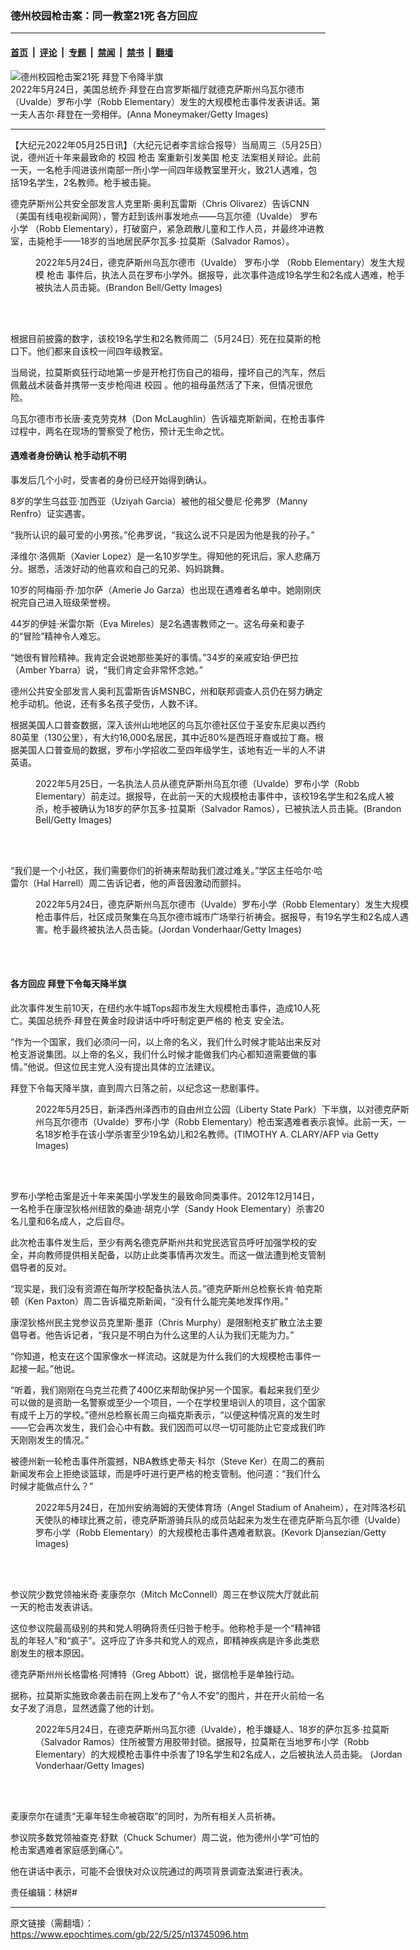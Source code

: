 ### 德州校园枪击案：同一教室21死 各方回应

---

#### [首页](../../../..?n13745096) &nbsp;|&nbsp; [评论](../../../../../epoch-comment?n13745096) &nbsp;|&nbsp; [专题](../../../../../epoch-special?n13745096) &nbsp;|&nbsp; [禁闻](../../../../../epoch-news?n13745096) &nbsp;|&nbsp; [禁书](../../../../../books?n13745096) &nbsp;|&nbsp; [翻墙](https://github.com/gfw-breaker/nogfw/blob/master/README.md?n13745096)


<div><img alt="德州校园枪击案21死 拜登下令降半旗" class="attachment-djy_600_400 size-djy_600_400 wp-post-image" src="https://i.epochtimes.com/assets/uploads/2022/05/id13745187-GettyImages-1399101808-600x400.jpg"/>
<div class="caption">
 2022年5月24日，美国总统乔‧拜登在白宫罗斯福厅就德克萨斯州乌瓦尔德市（Uvalde）罗布小学（Robb Elementary）发生的大规模枪击事件发表讲话。第一夫人吉尔‧拜登在一旁相伴。(Anna Moneymaker/Getty Images)
</div></div><hr/><div class="post_content" id="artbody" itemprop="articleBody">
 <!-- article content begin -->
 <p>
  【大纪元2022年05月25日讯】（大纪元记者李言综合报导）当局周三（5月25日）说，德州近十年来最致命的
  <ok href="https://www.epochtimes.com/gb/tag/%E6%A0%A1%E5%9B%AD.html">
   校园
  </ok>
  <ok href="https://www.epochtimes.com/gb/tag/%E6%9E%AA%E5%87%BB.html">
   枪击
  </ok>
  案重新引发美国
  <ok href="https://www.epochtimes.com/gb/tag/%E6%9E%AA%E6%94%AF.html">
   枪支
  </ok>
  法案相关辩论。此前一天，一名枪手闯进该州南部一所小学一间四年级教室里开火，致21人遇难，包括19名学生，2名教师。枪手被击毙。
 </p>
 <p>
  德克萨斯州公共安全部发言人克里斯‧奥利瓦雷斯（Chris Olivarez）告诉CNN（美国有线电视新闻网），警方赶到该州事发地点——乌瓦尔德（Uvalde）
  <ok href="https://www.epochtimes.com/gb/tag/%E7%BD%97%E5%B8%83%E5%B0%8F%E5%AD%A6.html">
   罗布小学
  </ok>
  （Robb Elementary），打破窗户，紧急疏散儿童和工作人员，并最终冲进教室，击毙枪手——18岁的当地居民萨尔瓦多‧拉莫斯（Salvador Ramos）。
 </p>
 <figure aria-describedby="caption-attachment-13745189" class="wp-caption aligncenter" id="attachment_13745189" style="width: 600px">
  <ok href="https://i.epochtimes.com/assets/uploads/2022/05/id13745189-GettyImages-1399109432.jpg" target="_blank">
   <img alt="" class="size-medium_vertical wp-image-13745189" src="https://i.epochtimes.com/assets/uploads/2022/05/id13745189-GettyImages-1399109432-600x400.jpg"/>
  </ok>
  <br/><figcaption class="wp-caption-text" id="caption-attachment-13745189">
   2022年5月24日，德克萨斯州乌瓦尔德市（Uvalde）
   <ok href="https://www.epochtimes.com/gb/tag/%E7%BD%97%E5%B8%83%E5%B0%8F%E5%AD%A6.html">
    罗布小学
   </ok>
   （Robb Elementary）发生大规模
   <ok href="https://www.epochtimes.com/gb/tag/%E6%9E%AA%E5%87%BB.html">
    枪击
   </ok>
   事件后，执法人员在罗布小学外。据报导，此次事件造成19名学生和2名成人遇难，枪手被执法人员击毙。(Brandon Bell/Getty Images)
  </figcaption><br/>
 </figure><br/>
 <p>
  根据目前披露的数字，该校19名学生和2名教师周二（5月24日）死在拉莫斯的枪口下。他们都来自该校一间四年级教室。
 </p>
 <p>
  当局说，拉莫斯疯狂行动地第一步是开枪打伤自己的祖母，撞坏自己的汽车，然后佩戴战术装备并携带一支步枪闯进
  <ok href="https://www.epochtimes.com/gb/tag/%E6%A0%A1%E5%9B%AD.html">
   校园
  </ok>
  。他的祖母虽然活了下来，但情况很危险。
 </p>
 <p>
  乌瓦尔德市市长唐‧麦克劳克林（Don McLaughlin）告诉福克斯新闻，在枪击事件过程中，两名在现场的警察受了枪伤，预计无生命之忧。
 </p>
 <h4>
  遇难者身份确认 枪手动机不明
 </h4>
 <p>
  事发后几个小时，受害者的身份已经开始得到确认。
 </p>
 <p>
  8岁的学生乌兹亚‧加西亚（Uziyah Garcia）被他的祖父曼尼‧伦弗罗（Manny Renfro）证实遇害。
 </p>
 <p>
  “我所认识的最可爱的小男孩。”伦弗罗说，“我这么说不只是因为他是我的孙子。”
 </p>
 <p>
  泽维尔‧洛佩斯（Xavier Lopez）是一名10岁学生。得知他的死讯后，家人悲痛万分。据悉，活泼好动的他喜欢和自己的兄弟、妈妈跳舞。
 </p>
 <p>
  10岁的阿梅丽‧乔‧加尔萨（Amerie Jo Garza）也出现在遇难者名单中。她刚刚庆祝完自己进入班级荣誉榜。
 </p>
 <p>
  44岁的伊娃‧米雷尔斯（Eva Mireles）是2名遇害教师之一。这名母亲和妻子的“冒险”精神令人难忘。
 </p>
 <p>
  “她很有冒险精神。我肯定会说她那些美好的事情。”34岁的亲戚安珀‧伊巴拉（Amber Ybarra）说，“我们肯定会非常怀念她。”
 </p>
 <p>
  德州公共安全部发言人奥利瓦雷斯告诉MSNBC，州和联邦调查人员仍在努力确定枪手动机。他说，还有多名孩子受伤，人数不详。
 </p>
 <p>
  根据美国人口普查数据，深入该州山地地区的乌瓦尔德社区位于圣安东尼奥以西约80英里（130公里），有大约16,000名居民，其中近80%是西班牙裔或拉丁裔。根据美国人口普查局的数据，罗布小学招收二至四年级学生，该地有近一半的人不讲英语。
 </p>
 <figure aria-describedby="caption-attachment-13745192" class="wp-caption aligncenter" id="attachment_13745192" style="width: 600px">
  <ok href="https://i.epochtimes.com/assets/uploads/2022/05/id13745192-GettyImages-1399190150.jpg" target="_blank">
   <img alt="" class="size-medium_vertical wp-image-13745192" src="https://i.epochtimes.com/assets/uploads/2022/05/id13745192-GettyImages-1399190150-600x400.jpg"/>
  </ok>
  <br/><figcaption class="wp-caption-text" id="caption-attachment-13745192">
   2022年5月25日，一名执法人员从德克萨斯州乌瓦尔德（Uvalde）罗布小学（Robb Elementary）前走过。据报导，在此前一天的大规模枪击事件中，该校19名学生和2名成人被杀，枪手被确认为18岁的萨尔瓦多‧拉莫斯（Salvador Ramos），已被执法人员击毙。(Brandon Bell/Getty Images)
  </figcaption><br/>
 </figure><br/>
 <p>
  “我们是一个小社区，我们需要你们的祈祷来帮助我们渡过难关。”学区主任哈尔‧哈雷尔（Hal Harrell）周二告诉记者，他的声音因激动而颤抖。
 </p>
 <figure aria-describedby="caption-attachment-13745186" class="wp-caption aligncenter" id="attachment_13745186" style="width: 600px">
  <ok href="https://i.epochtimes.com/assets/uploads/2022/05/id13745186-GettyImages-1240886563.jpg" target="_blank">
   <img alt="" class="size-medium_vertical wp-image-13745186" src="https://i.epochtimes.com/assets/uploads/2022/05/id13745186-GettyImages-1240886563-600x400.jpg"/>
  </ok>
  <br/><figcaption class="wp-caption-text" id="caption-attachment-13745186">
   2022年5月24日，德克萨斯州乌瓦尔德市（Uvalde）罗布小学（Robb Elementary）发生大规模枪击事件后，社区成员聚集在乌瓦尔德市城市广场举行祈祷会。据报导，有19名学生和2名成人遇害。枪手最终被执法人员击毙。(Jordan Vonderhaar/Getty Images)
  </figcaption><br/>
 </figure><br/>
 <h4>
  各方回应 拜登下令每天降半旗
 </h4>
 <p>
  此次事件发生前10天，在纽约水牛城Tops超市发生大规模枪击事件，造成10人死亡。美国总统乔‧拜登在黄金时段讲话中呼吁制定更严格的
  <ok href="https://www.epochtimes.com/gb/tag/%E6%9E%AA%E6%94%AF.html">
   枪支
  </ok>
  安全法。
 </p>
 <p>
  “作为一个国家，我们必须问一问，以上帝的名义，我们什么时候才能站出来反对枪支游说集团。以上帝的名义，我们什么时候才能做我们内心都知道需要做的事情。”他说。但这位民主党人没有提出具体的立法建议。
 </p>
 <p>
  拜登下令每天降半旗，直到周六日落之前，以纪念这一悲剧事件。
 </p>
 <figure aria-describedby="caption-attachment-13745191" class="wp-caption aligncenter" id="attachment_13745191" style="width: 600px">
  <ok href="https://i.epochtimes.com/assets/uploads/2022/05/id13745191-GettyImages-1240894607.jpg" target="_blank">
   <img alt="" class="size-medium_vertical wp-image-13745191" src="https://i.epochtimes.com/assets/uploads/2022/05/id13745191-GettyImages-1240894607-686x400.jpg"/>
  </ok>
  <br/><figcaption class="wp-caption-text" id="caption-attachment-13745191">
   2022年5月25日，新泽西州泽西市的自由州立公园（Liberty State Park）下半旗，以对德克萨斯州乌瓦尔德市（Uvalde）罗布小学（Robb Elementary）枪击案遇难者表示哀悼。此前一天，一名18岁枪手在该小学杀害至少19名幼儿和2名教师。(TIMOTHY A. CLARY/AFP via Getty Images)
  </figcaption><br/>
 </figure><br/>
 <p>
  罗布小学枪击案是近十年来美国小学发生的最致命同类事件。2012年12月14日，一名枪手在康涅狄格州纽敦的桑迪‧胡克小学（Sandy Hook Elementary）杀害20名儿童和6名成人，之后自尽。
 </p>
 <p>
  此次枪击事件发生后，至少有两名德克萨斯州共和党民选官员呼吁加强学校的安全，并向教师提供相关配备，以防止此类事情再次发生。而这一做法遭到枪支管制倡导者的反对。
 </p>
 <p>
  “现实是，我们没有资源在每所学校配备执法人员。”德克萨斯州总检察长肯‧帕克斯顿（Ken Paxton）周二告诉福克斯新闻，“没有什么能完美地发挥作用。”
 </p>
 <p>
  康涅狄格州民主党参议员克里斯‧墨菲（Chris Murphy）是限制枪支扩散立法主要倡导者。他告诉记者，“我只是不明白为什么这里的人认为我们无能为力。”
 </p>
 <p>
  “你知道，枪支在这个国家像水一样流动。这就是为什么我们的大规模枪击事件一起接一起。”他说。
 </p>
 <p>
  “听着，我们刚刚在乌克兰花费了400亿来帮助保护另一个国家。看起来我们至少可以做的是资助一名警察或至少一个项目，一个在学校里培训人的项目，这个国家有成千上万的学校。”德州总检察长周三向福克斯表示，“以便这种情况真的发生时——它会再次发生，我们会心中有数。我们因而可以尽一切可能防止它变成我们昨天刚刚发生的情况。”
 </p>
 <p>
  被德州新一轮枪击事件所震撼，NBA教练史蒂夫‧科尔（Steve Ker）在周二的赛前新闻发布会上拒绝谈篮球，而是呼吁进行更严格的枪支管制。他问道：“我们什么时候才能做点什么？”
 </p>
 <figure aria-describedby="caption-attachment-13745188" class="wp-caption aligncenter" id="attachment_13745188" style="width: 600px">
  <ok href="https://i.epochtimes.com/assets/uploads/2022/05/id13745188-GettyImages-1240886599.jpg" target="_blank">
   <img alt="" class="size-medium_vertical wp-image-13745188" src="https://i.epochtimes.com/assets/uploads/2022/05/id13745188-GettyImages-1240886599-613x400.jpg"/>
  </ok>
  <br/><figcaption class="wp-caption-text" id="caption-attachment-13745188">
   2022年5月24日，在加州安纳海姆的天使体育场（Angel Stadium of Anaheim），在对阵洛杉矶天使队的棒球比赛之前，德克萨斯游骑兵队的成员站起来为发生在德克萨斯乌瓦尔德（Uvalde）罗布小学（Robb Elementary）的大规模枪击事件遇难者默哀。(Kevork Djansezian/Getty Images)
  </figcaption><br/>
 </figure><br/>
 <p>
  参议院少数党领袖米奇‧麦康奈尔（Mitch McConnell）周三在参议院大厅就此前一天的枪击发表讲话。
 </p>
 <p>
  这位参议院最高级别的共和党人明确将责任归咎于枪手。他称枪手是一个“精神错乱的年轻人”和“疯子”。这呼应了许多共和党人的观点，即精神疾病是许多此类悲剧发生的根本原因。
 </p>
 <p>
  德克萨斯州州长格雷格‧阿博特（Greg Abbott）说，据信枪手是单独行动。
 </p>
 <p>
  据称，拉莫斯实施致命袭击前在网上发布了“令人不安”的图片，并在开火前给一名女子发了消息，显然透露了他的计划。
 </p>
 <figure aria-describedby="caption-attachment-13745190" class="wp-caption aligncenter" id="attachment_13745190" style="width: 600px">
  <ok href="https://i.epochtimes.com/assets/uploads/2022/05/id13745190-GettyImages-1240886517.jpg" target="_blank">
   <img alt="" class="size-medium_vertical wp-image-13745190" src="https://i.epochtimes.com/assets/uploads/2022/05/id13745190-GettyImages-1240886517-600x400.jpg"/>
  </ok>
  <br/><figcaption class="wp-caption-text" id="caption-attachment-13745190">
   2022年5月24日，在德克萨斯州乌瓦尔德（Uvalde），枪手嫌疑人、18岁的萨尔瓦多‧拉莫斯（Salvador Ramos）住所被警方用胶带封锁。据报导，拉莫斯在当地罗布小学（Robb Elementary）的大规模枪击事件中杀害了19名学生和2名成人，之后被执法人员击毙。 (Jordan Vonderhaar/Getty Images)
  </figcaption><br/>
 </figure><br/>
 <p>
  麦康奈尔在谴责“无辜年轻生命被窃取”的同时，为所有相关人员祈祷。
 </p>
 <p>
  参议院多数党领袖查克‧舒默（Chuck Schumer）周二说，他为德州小学“可怕的枪击案遇难者家庭感到痛心”。
 </p>
 <p>
  他在讲话中表示，可能不会很快对众议院通过的两项背景调查法案进行表决。
 </p>
 <p>
  责任编辑：林妍#
 </p>
 <!-- article content end -->
 <div id="below_article_ad">
 </div>
</div>


---

原文链接（需翻墙）：https://www.epochtimes.com/gb/22/5/25/n13745096.htm